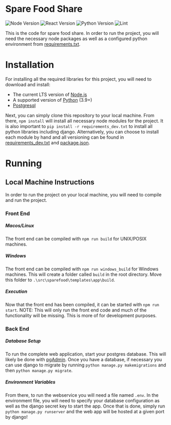 # Spare Food Share
![Node Version](https://img.shields.io/badge/Node.js-18.14.1LTS_|_19.6.1-informational?style=flat&logo=node.js&logoColor=white&color=11BB11)
![React Version](https://img.shields.io/badge/React-^18.2.0-informational?style=flat&logo=react&logoColor=white&color=107bb1)
![Python Version](https://img.shields.io/badge/Python_Version-3.9_|_3.10_|_3.11-informational?style=flat&logo=python&logoColor=white&color=11BB11)
![Lint](https://git.shefcompsci.org.uk/com6103-2022-23/team09/project/badges/master/pipeline.svg)

This is the code for spare food share. In order to run the project, you will need the necessary node packages as well as a configured python environment from [requirements.txt](requirements.txt).

# Installation
For installing all the required libraries for this project, you will need to download and install:
- The current LTS version of [Node.js](https://nodejs.org/)
- A supported version of [Python](https://www.python.org/downloads/) (3.9+)
- [Postgresql](https://www.postgresql.org/)

Next, you can simply clone this repository to your local machine. From there, `npm install` will install all necessary node modules for the project. 
It is also important to `pip install -r requirements_dev.txt` to install all python libraries including django. 
Alternatively, you can choose to install each module by hand and all versioning can be found in [requirements_dev.txt](requirements_dev.txt) and [package.json](package.json).

# Running
## Local Machine Instructions
In order to run the project on your local machine, you will need to compile and run the project.
### Front End
##### Macos/Linux
The front end can be compiled with `npm run build` for UNIX/POSIX machines.
##### Windows
The front end can be compiled with `npm run windows_build` for Windows machines. This will create a folder called `build` in the root directory. Move this folder to `.\src\sparefood\templates\app\build`.
##### Execution
Now that the front end has been compiled, it can be started with `npm run start`.
NOTE: This will only run the front end code and much of the functionality will be missing.
This is more of for development purposes.
### Back End
##### Database Setup
To run the complete web application, start your postgres database. 
This will likely be done with [pgAdmin](https://www.pgadmin.org/docs/pgadmin4/6.18/getting_started.html).
Once you have a database, if necessary you can use django to migrate by running `python manage.py makemigrations` and then `python manage.py migrate`.
##### Environment Variables
From there, to run the webservice you will need a file named `.env`.
In the environment file, you will need to specify your database configuration as well as the django secret key to start the app.
Once that is done, simply run `python manage.py runserver` and the web app will be hosted at a given port by django!